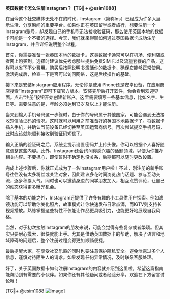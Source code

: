 **英国数据卡怎么注册Instagram？【TG💪+ @esim1088】**

在当今这个社交媒体无处不在的时代，Instagram（简称Ins）已经成为许多人展示生活、分享瞬间的重要平台。如果你正在英国留学或者旅行，想要注册一个Instagram账号，却发现自己的手机号无法接收验证码，那么使用英国本地的数据卡可能是一个不错的选择。今天，我们就来聊聊如何通过英国数据卡成功注册Instagram，并且详细说明整个过程。

首先，你需要准备一张英国本地的数据卡。这类数据卡通常可以在机场、便利店或者网上购买到。选择时建议优先考虑那些提供免费SIM卡以及流量套餐的产品，这样可以省下不少费用。购买后按照说明书激活你的数据卡，确保它能够正常使用。激活完成后，检查一下是否可以访问网络，这是后续操作的基础。

接下来是安装Instagram应用程序。无论你是使用iPhone还是安卓设备，在应用商店搜索“Instagram”即可下载官方版本。安装完毕后打开软件，你会看到欢迎界面。点击“注册”按钮开始创建新账户。这里需要填写一些基本信息，比如名字、生日等。需要注意的是，年龄必须达到13岁及以上才能注册。

当来到输入手机号码这一步骤时，由于你的号码属于其他国家，可能会遇到无法接收短信验证码的情况。这时就可以利用之前准备好的英国本地数据卡了。将数据卡插入手机，并确认当前设备已经切换至英国运营商信号。再次尝试提交手机号码，此时应该就能顺利接收到验证码短信了。

输入正确的验证码之后，系统会提示设置密码并上传头像。你可以根据个人喜好随意调整这些内容。此外，Instagram还会询问你感兴趣的话题领域，以便为你推荐相关内容。不要担心，即使暂时不确定也没关系，后期都可以随时更改设置。

完成上述步骤后，你就正式成为了一名Instagram用户啦！不过，刚注册的新手账号往往没有太多粉丝或关注对象，因此建议多花时间浏览热门话题、参与互动交流，逐步积累人气。同时也可以邀请身边的同学朋友加入，相互点赞评论，让自己的动态获得更多曝光机会。

除了基本的功能之外，Instagram还提供了许多有趣的小工具供用户探索。例如滤镜功能可以帮助你美化照片，故事模式让你快速发布日常点滴，而IGTV则支持长视频播放。熟练掌握这些特性不仅能让作品更具吸引力，也能更好地展现自我风格。

当然，对于初次接触Instagram的朋友来说，可能会觉得有些复杂或者繁琐。但其实只要耐心摸索，很快就能上手。尤其是借助英国数据卡的帮助，解决了语言和地域障碍的问题后，整个注册过程变得更加顺畅便捷。

最后提醒大家，在享受社交乐趣的同时也要注意保护隐私安全。避免泄露过多个人信息，谨慎对待陌生人的请求。如果发现任何异常情况，及时联系客服处理。

好了，关于英国数据卡如何注册Instagram的内容就介绍到这里啦。希望这篇指南能帮助到有需要的小伙伴。如果你还有其他疑问或者经验分享，欢迎在下方留言讨论哦！

[[TG💪+ @esim1088](https://t.me/s/esim1088) ![Image](https://i.postimg.cc/4NQfJmqS/Snipaste-2025-05-13-00-14-12.png)]